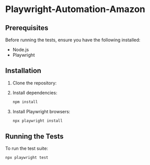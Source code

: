 # Playwright-Automation-Amazon
 

## Prerequisites

Before running the tests, ensure you have the following installed:
- Node.js
- Playwright

## Installation

1. Clone the repository:

2. Install dependencies:
    ```bash
    npm install
    ```

3. Install Playwright browsers:
    ```bash
    npx playwright install
    ```

## Running the Tests

To run the test suite:

```bash
npx playwright test
